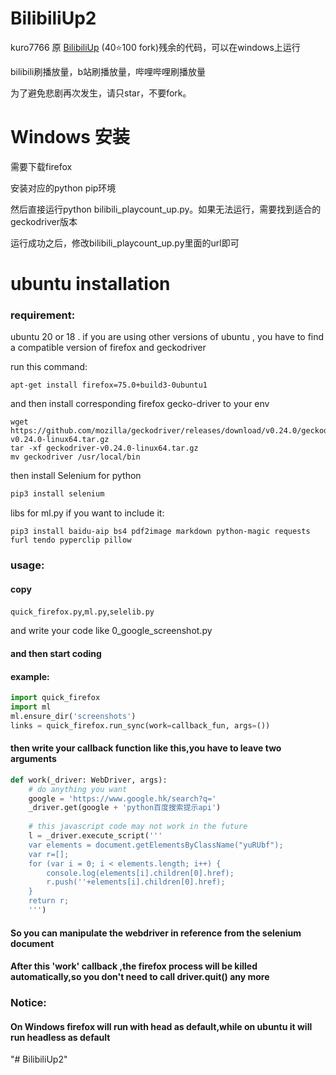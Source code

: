 # BilibiliUp2

kuro7766 原 [BilibiliUp](https://github.com/kuro7766/BilibiliUp/) (40⭐100 fork)残余的代码，可以在windows上运行

bilibili刷播放量，b站刷播放量，哔哩哔哩刷播放量

为了避免悲剧再次发生，请只star，不要fork。

# Windows 安装

需要下载firefox

安装对应的python pip环境

然后直接运行python bilibili_playcount_up.py。如果无法运行，需要找到适合的geckodriver版本

运行成功之后，修改bilibili_playcount_up.py里面的url即可

# ubuntu installation

### requirement:

ubuntu 20 or 18 .
if you are using other versions of ubuntu , you have to find a compatible version of firefox and geckodriver

run this command:
```
apt-get install firefox=75.0+build3-0ubuntu1
```
and then install corresponding firefox gecko-driver to your env

```
wget https://github.com/mozilla/geckodriver/releases/download/v0.24.0/geckodriver-v0.24.0-linux64.tar.gz
tar -xf geckodriver-v0.24.0-linux64.tar.gz
mv geckodriver /usr/local/bin
```

then install Selenium for python

```python
pip3 install selenium
```

libs for ml.py if you want to include it:
```shell
pip3 install baidu-aip bs4 pdf2image markdown python-magic requests furl tendo pyperclip pillow

```
### usage:
#### copy 

```quick_firefox.py```,```ml.py```,```selelib.py```

and write your code like 0_google_screenshot.py

#### and then start coding

#### example:
```python
import quick_firefox
import ml
ml.ensure_dir('screenshots')
links = quick_firefox.run_sync(work=callback_fun, args=())
```
#### then write your callback function like this,you have to leave two arguments

```python
def work(_driver: WebDriver, args): 
    # do anything you want
    google = 'https://www.google.hk/search?q='
    _driver.get(google + 'python百度搜索提示api')
    
    # this javascript code may not work in the future 
    l = _driver.execute_script('''
    var elements = document.getElementsByClassName("yuRUbf");
    var r=[];
    for (var i = 0; i < elements.length; i++) {
        console.log(elements[i].children[0].href);
        r.push(''+elements[i].children[0].href);
    }
    return r;
    ''')
```
#### So you can manipulate the webdriver in reference from the selenium document
#### After this 'work' callback ,the firefox process will be killed automatically,so you don't need to call driver.quit() any more

### Notice:

#### On Windows firefox will run with head as default,while on ubuntu it will run headless as default

"# BilibiliUp2" 
